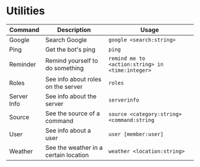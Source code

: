 # Utilities

Command | Description | Usage
--------|-------------|------
Google | Search Google | `google <search:string>`
Ping | Get the bot's ping | `ping`
Reminder | Remind yourself to do something | `remind me to <action:string> in <time:integer>`
Roles | See info about roles on the server | `roles`
Server Info | See info about the server | `serverinfo`
Source | See the source of a command | `source <category:string> <command:string`
User | See info about a user | `user [member:user]`
Weather | See the weather in a certain location | `weather <location:string>`